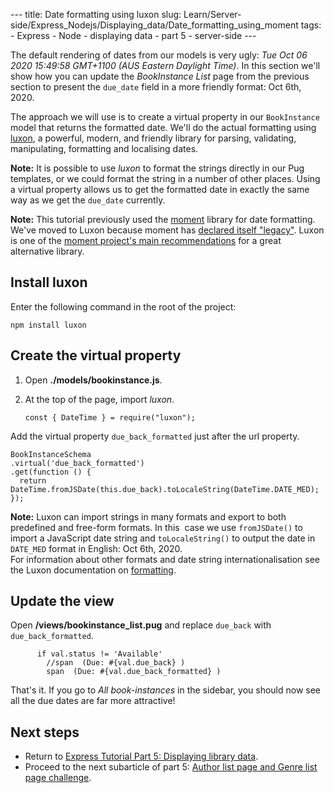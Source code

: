 --- title: Date formatting using luxon slug: Learn/Server-side/Express\_Nodejs/Displaying\_data/Date\_formatting\_using\_moment tags: - Express - Node - displaying data - part 5 - server-side ---

The default rendering of dates from our models is very ugly: *Tue Oct 06 2020 15:49:58 GMT+1100 (AUS Eastern Daylight Time)*. In this section we'll show how you can update the *BookInstance List* page from the previous section to present the `due_date` field in a more friendly format: Oct 6th, 2020. 

The approach we will use is to create a virtual property in our `BookInstance` model that returns the formatted date. We'll do the actual formatting using <a href="https://www.npmjs.com/package/luxon" class="external external-icon">luxon</a>, a powerful, modern, and friendly library for parsing, validating, manipulating, formatting and localising dates.

**Note:** It is possible to use *luxon* to format the strings directly in our Pug templates, or we could format the string in a number of other places. Using a virtual property allows us to get the formatted date in exactly the same way as we get the `due_date` currently. 

**Note:** This tutorial previously used the [moment](https://www.npmjs.com/package/moment) library for date formatting. We've moved to Luxon because moment has [declared itself "legacy"](https://momentjs.com/docs/#/-project-status/). Luxon is one of the [moment project's main recommendations](https://momentjs.com/docs/#/-project-status/recommendations/) for a great alternative library.

<span class="highlight-span">Install luxon</span>
-------------------------------------------------

Enter the following command in the root of the project:

    npm install luxon

<span class="highlight-span">Create the virtual property</span>
---------------------------------------------------------------

1.  Open **./models/bookinstance.js**.
2.  At the top of the page, import *luxon*.

        const { DateTime } = require("luxon");

Add the virtual property `due_back_formatted` just after the url property.

    BookInstanceSchema
    .virtual('due_back_formatted')
    .get(function () {
      return DateTime.fromJSDate(this.due_back).toLocaleString(DateTime.DATE_MED);
    });

**Note:** Luxon can import strings in many formats and export to both predefined and free-form formats. In this  case we use `fromJSDate()` to import a JavaScript date string and `toLocaleString()` to output the date in  `DATE_MED` format in English: Oct 6th, 2020.  
For information about other formats and date string internationalisation see the Luxon documentation on [formatting](https://github.com/moment/luxon/blob/master/docs/formatting.md#formatting). 

<span class="highlight-span">Update the view</span>
---------------------------------------------------

Open **/views/bookinstance\_list.pug** and replace `due_back` with `due_back_formatted`.

          if val.status != 'Available'
            //span  (Due: #{val.due_back} )
            span  (Due: #{val.due_back_formatted} )       

That's it. If you go to *All book-instances* in the sidebar, you should now see all the due dates are far more attractive!

Next steps
----------

-   Return to [Express Tutorial Part 5: Displaying library data](/en-US/docs/Learn/Server-side/Express_Nodejs/Displaying_data).
-   Proceed to the next subarticle of part 5: [Author list page and Genre list page challenge](/en-US/docs/Learn/Server-side/Express_Nodejs/Displaying_data/Author_list_page).
